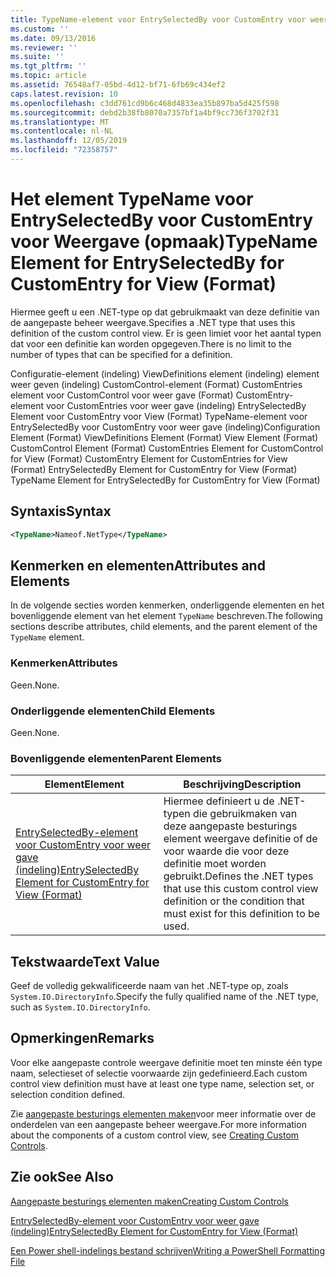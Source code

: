 ```yaml
---
title: TypeName-element voor EntrySelectedBy voor CustomEntry voor weer gave (indeling) | Microsoft Docs
ms.custom: ''
ms.date: 09/13/2016
ms.reviewer: ''
ms.suite: ''
ms.tgt_pltfrm: ''
ms.topic: article
ms.assetid: 76548af7-05bd-4d12-bf71-6fb69c434ef2
caps.latest.revision: 10
ms.openlocfilehash: c3dd761cd9b6c468d4833ea35b897ba5d425f598
ms.sourcegitcommit: debd2b38fb8070a7357bf1a4bf9cc736f3702f31
ms.translationtype: MT
ms.contentlocale: nl-NL
ms.lasthandoff: 12/05/2019
ms.locfileid: "72358757"
---
```

# <a name="typename-element-for-entryselectedby-for-customentry-for-view-format"></a><span data-ttu-id="29d2d-102">Het element TypeName voor EntrySelectedBy voor CustomEntry voor Weergave (opmaak)</span><span class="sxs-lookup"><span data-stu-id="29d2d-102">TypeName Element for EntrySelectedBy for CustomEntry for View (Format)</span></span>

<span data-ttu-id="29d2d-103">Hiermee geeft u een .NET-type op dat gebruikmaakt van deze definitie van de aangepaste beheer weergave.</span><span class="sxs-lookup"><span data-stu-id="29d2d-103">Specifies a .NET type that uses this definition of the custom control view.</span></span> <span data-ttu-id="29d2d-104">Er is geen limiet voor het aantal typen dat voor een definitie kan worden opgegeven.</span><span class="sxs-lookup"><span data-stu-id="29d2d-104">There is no limit to the number of types that can be specified for a definition.</span></span>

<span data-ttu-id="29d2d-105">Configuratie-element (indeling) ViewDefinitions element (indeling) element weer geven (indeling) CustomControl-element (Format) CustomEntries element voor CustomControl voor weer gave (Format) CustomEntry-element voor CustomEntries voor weer gave (indeling) EntrySelectedBy Element voor CustomEntry voor View (Format) TypeName-element voor EntrySelectedBy voor CustomEntry voor weer gave (indeling)</span><span class="sxs-lookup"><span data-stu-id="29d2d-105">Configuration Element (Format) ViewDefinitions Element (Format) View Element (Format) CustomControl Element (Format) CustomEntries Element for CustomControl for View (Format) CustomEntry Element for CustomEntries for View (Format) EntrySelectedBy Element for CustomEntry for View (Format) TypeName Element for EntrySelectedBy for CustomEntry for View (Format)</span></span>

## <a name="syntax"></a><span data-ttu-id="29d2d-106">Syntaxis</span><span class="sxs-lookup"><span data-stu-id="29d2d-106">Syntax</span></span>

```xml
<TypeName>Nameof.NetType</TypeName>
```

## <a name="attributes-and-elements"></a><span data-ttu-id="29d2d-107">Kenmerken en elementen</span><span class="sxs-lookup"><span data-stu-id="29d2d-107">Attributes and Elements</span></span>

<span data-ttu-id="29d2d-108">In de volgende secties worden kenmerken, onderliggende elementen en het bovenliggende element van het element `TypeName` beschreven.</span><span class="sxs-lookup"><span data-stu-id="29d2d-108">The following sections describe attributes, child elements, and the parent element of the `TypeName` element.</span></span>

### <a name="attributes"></a><span data-ttu-id="29d2d-109">Kenmerken</span><span class="sxs-lookup"><span data-stu-id="29d2d-109">Attributes</span></span>

<span data-ttu-id="29d2d-110">Geen.</span><span class="sxs-lookup"><span data-stu-id="29d2d-110">None.</span></span>

### <a name="child-elements"></a><span data-ttu-id="29d2d-111">Onderliggende elementen</span><span class="sxs-lookup"><span data-stu-id="29d2d-111">Child Elements</span></span>

<span data-ttu-id="29d2d-112">Geen.</span><span class="sxs-lookup"><span data-stu-id="29d2d-112">None.</span></span>

### <a name="parent-elements"></a><span data-ttu-id="29d2d-113">Bovenliggende elementen</span><span class="sxs-lookup"><span data-stu-id="29d2d-113">Parent Elements</span></span>

|<span data-ttu-id="29d2d-114">Element</span><span class="sxs-lookup"><span data-stu-id="29d2d-114">Element</span></span>|<span data-ttu-id="29d2d-115">Beschrijving</span><span class="sxs-lookup"><span data-stu-id="29d2d-115">Description</span></span>|
|-------------|-----------------|
|[<span data-ttu-id="29d2d-116">EntrySelectedBy-element voor CustomEntry voor weer gave (indeling)</span><span class="sxs-lookup"><span data-stu-id="29d2d-116">EntrySelectedBy Element for CustomEntry for View (Format)</span></span>](./entryselectedby-element-for-customentry-for-customcontrol-for-view-format.md)|<span data-ttu-id="29d2d-117">Hiermee definieert u de .NET-typen die gebruikmaken van deze aangepaste besturings element weergave definitie of de voor waarde die voor deze definitie moet worden gebruikt.</span><span class="sxs-lookup"><span data-stu-id="29d2d-117">Defines the .NET types that use this custom control view definition or the condition that must exist for this definition to be used.</span></span>|

## <a name="text-value"></a><span data-ttu-id="29d2d-118">Tekstwaarde</span><span class="sxs-lookup"><span data-stu-id="29d2d-118">Text Value</span></span>

<span data-ttu-id="29d2d-119">Geef de volledig gekwalificeerde naam van het .NET-type op, zoals `System.IO.DirectoryInfo`.</span><span class="sxs-lookup"><span data-stu-id="29d2d-119">Specify the fully qualified name of the .NET type, such as `System.IO.DirectoryInfo`.</span></span>

## <a name="remarks"></a><span data-ttu-id="29d2d-120">Opmerkingen</span><span class="sxs-lookup"><span data-stu-id="29d2d-120">Remarks</span></span>

<span data-ttu-id="29d2d-121">Voor elke aangepaste controle weergave definitie moet ten minste één type naam, selectieset of selectie voorwaarde zijn gedefinieerd.</span><span class="sxs-lookup"><span data-stu-id="29d2d-121">Each custom control view definition must have at least one type name, selection set, or selection condition defined.</span></span>

<span data-ttu-id="29d2d-122">Zie [aangepaste besturings elementen maken](./creating-custom-controls.md)voor meer informatie over de onderdelen van een aangepaste beheer weergave.</span><span class="sxs-lookup"><span data-stu-id="29d2d-122">For more information about the components of a custom control view, see [Creating Custom Controls](./creating-custom-controls.md).</span></span>

## <a name="see-also"></a><span data-ttu-id="29d2d-123">Zie ook</span><span class="sxs-lookup"><span data-stu-id="29d2d-123">See Also</span></span>

[<span data-ttu-id="29d2d-124">Aangepaste besturings elementen maken</span><span class="sxs-lookup"><span data-stu-id="29d2d-124">Creating Custom Controls</span></span>](./creating-custom-controls.md)

[<span data-ttu-id="29d2d-125">EntrySelectedBy-element voor CustomEntry voor weer gave (indeling)</span><span class="sxs-lookup"><span data-stu-id="29d2d-125">EntrySelectedBy Element for CustomEntry for View (Format)</span></span>](./entryselectedby-element-for-customentry-for-customcontrol-for-view-format.md)

[<span data-ttu-id="29d2d-126">Een Power shell-indelings bestand schrijven</span><span class="sxs-lookup"><span data-stu-id="29d2d-126">Writing a PowerShell Formatting File</span></span>](./writing-a-powershell-formatting-file.md)
